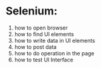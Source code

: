 # Selenium:
1. how to open browser
2. how to find UI elements
3. how to write data in UI elements
4. how to post data 
5. how to do operation in the page
6. how to test UI Interface
